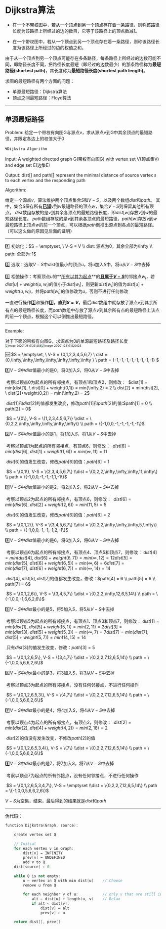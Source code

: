 # Dijkstra算法

+ 在一个不带权图中，若从一个顶点到另一个顶点存在着一条路径，则称该路径长度为该路径上所经过的边的数目，它等于该路径上的顶点数减1。

+ 在一个带权图中，若从一个顶点到另一个顶点存在着一条路径，则称该路径长度为该路径上所经过的边的权值之和。

由于从一个顶点到另一个顶点可能存在多条路径，每条路径上所经过的边数可能不同，即路径长度不同，把路径长度最短（即经过的边数最少）的那条路径称为**最短路径(shortest path)**，其长度称为**最短路径长度(shortest path length)**。

求图的最短路径有两个方面的问题：

+ 单源最短路径：Dijkstra算法
+ 顶点之间最短路径：Floyd算法

---

## 单源最短路径

Problem: 给定一个带权有向图G与源点v，求从源点v到G中其余顶点的最短路径，并限定各边上的权值大于0

:cyclone:`Dijkstra Algorithm`

Input:  A weighted directed graph G(带权有向图G) with vertex set V(顶点集V) and edge set E(边集E)

Output: dist[] and path[] represent the minimal distance of source vertex s to each vertex and the responding path

Algorithm:

给定一个源点$v$，算法维护两个顶点集合$S$和$V - S$，以及两个数组$dist$和$path$。
其中，集合$S$保存所有<u>**已知**</u>$v$到$w$最短路径的顶点$w$，集合$V-S$则保留其他所有顶点。
$dist$数组存放的是$v$到其余各顶点的最短路径长度，即$dist[w]$存放$v$到$w$的最短路径长度。
$path$数组存放的是$v$到其余各顶点的最短路径，$path[w]$存放$v$到$w$最短路径上顶点$w$的前一个顶点，可以根据$path$倒推出源点到各点的最短路径。（可以这么做的原因见后面的证明）

---

:one: 初始化：$S = \emptyset, \ V-S = V \\ dist: 源点为0，其余全部为\infty \\  path: 全部为-1$

:two: 选取：选取$V-S$中$dist$值最小的顶点$u$，将$u$加入$S$中，将$u$从$V-S$中去掉

:three: 松弛操作：考察顶点$u$的**<u>所有以其为起点</u>**的<u>**且属于$V-S$**</u>的邻接点$w_i$，若$dist[u] + weight(u, w_i)$的值小于$dist[w_i]$，则更新$dist[w_i]$的值为$dist[u] + weight(u, w_i)$，并将$path[w_i]$的值修改为$u$，否则不进行任何修改

一直进行操作:two:和操作:three:，**直到$S = V$**，最后$dist$数组中就存放了源点$v$到其余所有点的最短路径长度，而$path$数组中存放了源点$v$到其余所有点的最短路径上该点的前一个顶点，根据这个可以倒推出最短路径。

---

Example: 

对于下面的带权有向图G，求源点为0的单源最短路径及路径长度
<img src="E:\image\image-20201128191231458.png" alt="image-20201128191231458" style="zoom:60%;" /><img src="E:\image\image-20201128191520123.png" alt="image-20201128191520123" style="zoom: 67%;" />

:new: $S = \emptyset, \ V-S = \{0,1,2,3,4,5,6,7\} \\ dist = \{0,\infty,\infty,\infty,\infty,\infty,\infty,\infty \} \\ path = \{-1,-1,-1,-1,-1,-1,-1,-1\} $

:one:$V-S$中$dist$值最小的是0，将0加入$S$，将0从$V-S$中去掉

​	考察以顶点0为起点的所有邻接点，有顶点1和顶点2，则修改：
​	$dist[1] = min(dist[1], \ dist[0] + weight(0,1)) = min(\infty,2) = 2 \\ dist[2] = min(dist[2], \ dist[2]+weight(0,2)) = min(\infty,2) = 2$

​	$dist[1]$和$dist[2]$的值都发生改变，修改$path[1]$和$path[2]$的值:
​	$path[1] = 0 \\ path[2] = 0$

​	$S = \{0\}, V-S = \{1,2,3,4,5,6,7\} \\dist = \{0,2,2,\infty,\infty,\infty,\infty,\infty\} \\ path = \{-1,0,0,-1,-1,-1,-1,-1\}$

:two:$V-S$中$dist$值最小的是1，将1加入$S$，将1从$V-S$中去掉

​	考察以顶点1为起点的所有邻接点，有顶点6，则修改：
​	$dist[6] = min(dist[6], \ dist[1]+weight(1,6)) = min(\infty,11) = 11$

​	$dist[6]$的值发生改变，修改$path[6]$的值：
​	$path[6] = 1$

​	$S = \{0,1\}, V-S = \{2,3,4,5,6,7\} \\dist = \{0,2,2,\infty,\infty,\infty,11,\infty\} \\ path = \{-1,0,0,-1,-1,-1,1,-1\}$

:three:$V-S$中$dist$值最小的是2，将2加入$S$，将2从$V-S$中去掉

​	考察以顶点2为起点的所有邻接点，有顶点6，则修改：
​	$dist[6] = min(dist[6], \ dist[2] + weight(2,6)) = min(11,5) = 5$

​	$dist[6]$的值发生改变，修改$path[6]$的值：
​	$path[6] = 2$

​	$S = \{0,1,2\}, V-S = \{3,4,5,6,7\} \\dist = \{0,2,2,\infty,\infty,\infty,5,\infty\} \\ path = \{-1,0,0,-1,-1,-1,2,-1\}$

:four:$V-S$中$dist$值最小的是6，将6加入$S$，将6从$V-S$中去掉

​	考察以顶点6为起点的所有邻接点，有顶点4、顶点5和顶点7，则修改：
​	$dist[4] = min(dist[4], \ dist[6] + weight(6,7)) = min(\infty, 12) = 12$
​	$dist[5] = min(dist[5], \ dist[6]+weight(6,5)) = min(\infty,6) = 6$
​	$dist[7] = min(dist[7], \ dist[6] + weight(6,7)) = min(\infty,14) = 14$

​	$dist[4],dist[5],dist[7]$的值都发生改变，修改：
​	$path[4] = 6 \\ path[5] = 6 \\ path[7] = 6$

​	$S = \{0,1,2,6\}, V-S = \{3,4,5,7\} \\dist = \{0,2,2,\infty,12,6,5,14\} \\ path = \{-1,0,0,-1,6,6,2,6\}$

:five:$V-S$中$dist$最小的是5，将5加入$S$，将5从$V-S$中去掉

​	考察以顶点5为起点的所有邻接点，有顶点1、顶点3和顶点7，则修改：
​	$dist[1] = min(dist[1], \ dist[5] + weight(5,1)) = min(2,11) = 2$
​	$dist[3] = min(dist[3], \ dist[5] + weight(5,3)) = min(\infty, 7) = 7$
​	$dist[7] = min(dist[7], dist[5]+weight(5,7)) = min(14,15) = 14$

​	只有$dist[3]$的值发生改变，修改：
​	$path[3] = 5$

​	$S = \{0,1,2,6,5\}, V-S = \{3,4,7\} \\dist = \{0,2,2,7,12,6,5,14\} \\ path = \{-1,0,0,5,6,6,2,6\}$

:six:$V-S$中$dist$最小的是3，将3加入$S$，将3从$V-S$中去掉

​	考察以顶点3为起点的所有邻接点，没有任何邻接点，不进行任何操作

​	$S = \{0,1,2,6,5,3\}, V-S = \{4,7\} \\dist = \{0,2,2,7,12,6,5,14\} \\ path = \{-1,0,0,5,6,6,2,6\}$

:seven:$V-S$中$dist$最小的是4，将4加入$S$，将4从$V-S$中去掉

​	考察以顶点4为起点的所有邻接点，有顶点2，则修改：
​	$dist[2] = min(dist[2], \ dist[4] + weight(4,2)) = min(2,18) = 2$

​	$dist[2]$的值没有发生改变，不修改$path[2]$的值

​	$S = \{0,1,2,6,5,3,4\}, V-S = \{7\} \\dist = \{0,2,2,7,12,6,5,14\} \\ path = \{-1,0,0,5,6,6,2,6\}$

:eight:$V-S$中$dist$最小的是7，将7加入$S$，将7从$V-S$中去掉

​	考察以顶点7为起点的所有邻接点，没有任何邻接点，不进行任何操作

​	$S = \{0,1,2,6,5,3,4,7\}, V-S = \emptyset \\dist = \{0,2,2,7,12,6,5,14\} \\ path = \{-1,0,0,5,6,6,2,6\}$

$V-S$为空集，结束，最后得到的结果就是$dist$和$path$

---

伪代码：

~~~C++
function Dijkstra(Graph, source):
	
	create vertex set Q
    
    // Initial
   	for each vertex v in Graph:           
    	dist[v] ← INFINITY                 
        prev[v] ← UNDEFINED                
        add v to Q                     
    dist[source] ← 0                       
    
    while Q is not empty:
    	u ← vertex in Q with min dist[u]  	// Choose
        remove u from Q
         
       	for each neighbor v of u:           // only v that are still in Q
        	alt ← dist[u] + length(u, v)	// Relax
            if alt < dist[v]:              
            	dist[v] ← alt
                prev[v] ← u

    return dist[], prev[]
~~~









